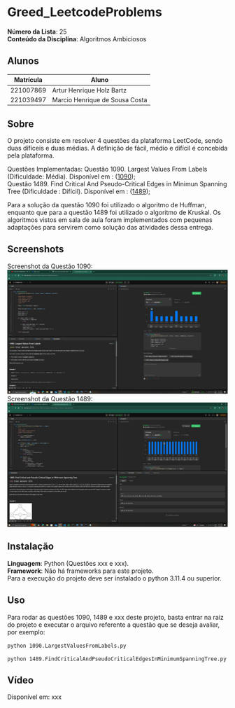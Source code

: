 # Greed_LeetcodeProblems

**Número da Lista**: 25<br>
**Conteúdo da Disciplina**: Algoritmos Ambiciosos<br>

## Alunos
|Matrícula | Aluno |
| -- | -- |
| 221007869  |  Artur Henrique Holz Bartz |
| 221039497  |  Marcio Henrique de Sousa Costa |

## Sobre 
O projeto consiste em resolver 4 questões da plataforma LeetCode, sendo duas dífíceis e duas médias. A definição de fácil, médio e difícil é concebida pela plataforma.

Questões Implementadas:
Questão 1090. Largest Values From Labels (Dificuldade: Média). Disponível em : ([1090](https://leetcode.com/problems/largest-values-from-labels/description/));<br>
Questão 1489. Find Critical And Pseudo-Critical Edges in Minimun Spanning Tree (Dificuldade : Difícil). Disponível em : ([1489](https://leetcode.com/problems/find-critical-and-pseudo-critical-edges-in-minimum-spanning-tree/description/));<br>

Para a solução da questão 1090 foi utilizado o algoritmo de Huffman, enquanto que para a questão 1489 foi utilizado o algoritmo de Kruskal. Os algoritmos vistos em sala de aula foram implementados com pequenas adaptações para servirem como solução das atividades dessa entrega.

## Screenshots
Screenshot da Questão 1090:<br>
![Screenshot Questão 1090](assets/1090image.jpeg)
Screenshot da Questão 1489:<br>
![Screenshot Questão 1489](assets/1489image.jpeg)

## Instalação 
**Linguagem**: Python (Questões xxx e xxx).<br>
**Framework**: Não há frameworks para este projeto.<br>
Para a execução do projeto deve ser instalado o python 3.11.4 ou superior.

## Uso 
Para rodar as questões 1090, 1489 e xxx deste projeto, basta entrar na raiz do projeto e executar o arquivo referente a questão que se deseja avaliar, por exemplo:
```
python 1090.LargestValuesFromLabels.py
```
```
python 1489.FindCriticalAndPseudoCriticalEdgesInMinimumSpanningTree.py
```

## Vídeo
Disponível em: xxx
